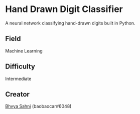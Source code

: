 # Hand Drawn Digit Classifier
A neural network classifying hand-drawn digits built in Python.

## Field
Machine Learning

## Difficulty
Intermediate

## Creator
[Bhvya Sahni](https://github.com/bhvyaismeduh21) (baobaocar#6048)
